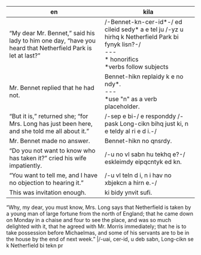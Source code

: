 en | kila
--- | ---
“My dear Mr. Bennet,” said his lady to him one day, “have you heard that Netherfield Park is let at last?” | /-Bennet-kn-cer-id\*-/ ed cileid sedy\* a e tel ju /-yz u hirhq k Netherfield Park bi fynyk lisn?-/<br>---<br>\* honorifics<br>\*verbs follow subjects 
Mr. Bennet replied that he had not. | Bennet-hikn replaidy k e no ndy\*.<br>---<br>\*use "n" as a verb placeholder.
“But it is,” returned she; “for Mrs. Long has just been here, and she told me all about it.”|/-sep e bi-/ e responddy /-pask Long-cikn bihq just ki, n e teldy al ri e d i.-/
Mr. Bennet made no answer.|Bennet-hikn no qnsrdy.
“Do you not want to know who has taken it?” cried his wife impatiently.|/-u no vl sabn hu tekhq e?-/ eskleimdy eipqcntyk ed kn.
“You want to tell me, and I have no objection to hearing it.”|/-u vl teln d i, n i hav no xbjekcn a hirn e.-/
This was invitation enough.|ki bidy ynvit sufi.

“Why, my dear, you must know, Mrs. Long says that Netherfield is taken by a young man of large fortune from the north of England; that he came down on Monday in a chaise and four to see the place, and was so much delighted with it, that he agreed with Mr. Morris immediately; that he is to take possession before Michaelmas, and some of his servants are to be in the house by the end of next week.” |/-uai, cer-id, u deb sabn, Long-cikn se k Netherfield bi tekn pr 